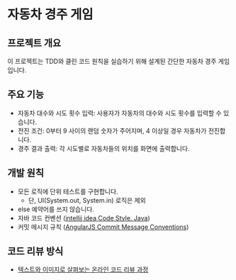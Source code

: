 # 자동차 경주 게임
## 프로젝트 개요
이 프로젝트는 TDD와 클린 코드 원칙을 실습하기 위해 설계된 간단한 자동차 경주 게임입니다.

## 주요 기능
- 자동차 대수와 시도 횟수 입력: 사용자가 자동차의 대수와 시도 횟수를 입력할 수 있습니다.
- 전진 조건: 0부터 9 사이의 랜덤 숫자가 주어지며, 4 이상일 경우 자동차가 전진합니다.
- 경주 결과 출력: 각 시도별로 자동차들의 위치를 화면에 출력합니다.

## 개발 원칙
- 모든 로직에 단위 테스트를 구현합니다.
    - 단, UI(System.out, System.in) 로직은 제외
- else 예약어를 쓰지 않습니다.
- 자바 코드 컨벤션 ([intellij idea Code Style. Java](https://www.jetbrains.com/help/idea/code-style-java.html))
- 커밋 메시지 규칙 ([AngularJS Commit Message Conventions](https://gist.github.com/stephenparish/9941e89d80e2bc58a153))

## 코드 리뷰 방식
- [텍스트와 이미지로 살펴보는 온라인 코드 리뷰 과정](https://github.com/next-step/nextstep-docs/tree/master/codereview)